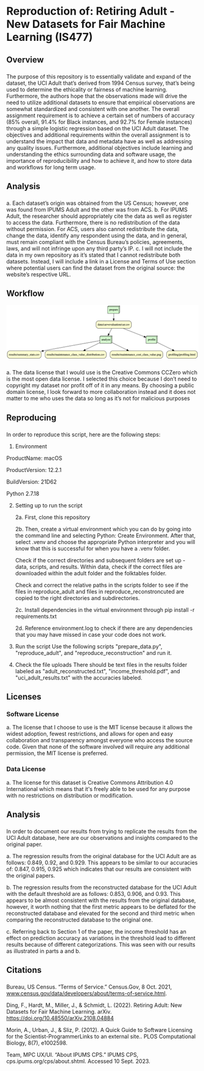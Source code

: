# Reproduction of: Retiring Adult - New Datasets for Fair Machine Learning (IS477)

## Overview

### 
The purpose of this repository is to essentially validate and expand of the dataset, the UCI Adult that’s derived from 1994 Census survey, that’s being used to determine the ethicality or fairness of machine learning. Furthermore, the authors hope that the observations made will drive the need to utilize additional datasets to ensure that empirical observations are somewhat standardized and consistent with one another. The overall assignment requirement is to achieve a certain set of numbers of accuracy (85% overall, 91.4% for Black instances, and 92.7% for Female instances) through a simple logistic regression based on the UCI Adult dataset. The objectives and additional requirements within the overall assignment is to understand the impact that data and metadata have as well as addressing any quality issues. Furthermore, additional objectives include learning and understanding the ethics surrounding data and software usage, the importance of reproducibility and how to achieve it, and how to store data and workflows for long term usage. 

## Analysis

###
a.	Each dataset’s origin was obtained from the US Census; however, one was found from IPUMS Adult and the other was from ACS.
b.	For IPUMS Adult, the researcher should appropriately cite the data as well as register to access the data. Furthermore, there is no redistribution of the data without permission. For ACS, users also cannot redistribute the data, change the data, identify any respondent using the data, and in general, must remain compliant with the Census Bureau’s policies, agreements, laws, and will not infringe upon any third party’s IP.
c.	I will not include the data in my own repository as it’s stated that I cannot redistribute both datasets. Instead, I will include a link in a License and Terms of Use section where potential users can find the dataset from the original source: the website’s respective URL.


## Workflow

![Alt text](graph.png)

### 
a.	The data license that I would use is the Creative Commons CCZero which is the most open data license. I selected this choice because I don’t need to copyright my dataset nor profit off of it in any means. By choosing a public domain license, I look forward to more collaboration instead and it does not matter to me who uses the data so long as it’s not for malicious purposes

## Reproducing

###
In order to reproduce this script, here are the following steps:

1. Environment
    
ProductName:    macOS

ProductVersion: 12.2.1

BuildVersion:   21D62

Python 2.7.18

2. Setting up to run the script

    2a. First, clone this repository 

    2b. Then, create a virtual environment which you can do by going into the command line and selecting Python: Create Environment. After that, select .venv and choose the appropriate Python interpreter and you will know that this is successful for when you have a .venv folder. 


    Check if the correct directories and subsequent folders are set up - data, scripts, and results. Within data, check if the correct files are downloaded within the adult folder and the folktables folder. 

    Check and correct the relative paths in the scripts folder to see if the files in reproduce_adult and files in reproduce_reconstroncuted are copied to the right directories and subdirectories. 

    2c. Install dependencies in the virtual environment through pip install -r requirements.txt

    2d. Reference environment.log to check if there are any dependencies that you may have missed in case your code does not work. 

3. Run the script
Use the following scripts "prepare_data.py", "reproduce_adult", and "reproduce_reconstruction" and run it. 

4. Check the file uploads
There should be text files in the results folder labeled as "adult_reconstructed.txt", "income_threshold.pdf", and "uci_adult_results.txt" with the accuracies labeled. 

## Licenses

### Software License
a.	The license that I choose to use is the MIT license because it allows the widest adoption, fewest restrictions, and allows for open and easy collaboration and transparency amongst everyone who access the source code. Given that none of the software involved will require any additional permission, the MIT license is preferred. 

### Data License
a. The license for this dataset is Creative Commons Attribution 4.0 International which means that it's freely able to be used for any purpose with no restrictions on distribution or modification.

## Analysis

###
In order to document our results from trying to replicate the results from the UCI Adult database, here are our observations and insights compared to the original paper.

a. The regression results from the original database for the UCI Adult are as follows: 0.849, 0.92, and 0.929. This appears to be similar to our accuracies of: 0.847, 0.915, 0.925 which indicates that our results are consistent with the original papers.

b. The regression results from the reconstructed database for the UCI Adult with the default threshold are as follows: 0.853, 0.906, and 0.93. This appears to be almost consistent with the results from the original database, however, it worth nothing that the first metric appears to be deflated for the reconstructed database and elevated for the second and third metric when comparing the reconstructed database to the original one.

c. Referring back to Section 1 of the paper, the income threshold has an effect on prediction accuracy as variations in the threshold lead to different results because of different categorizations. This was seen with our results as illustrated in parts a and b.

## Citations

###
Bureau, US Census. “Terms of Service.” Census.Gov, 8 Oct. 2021, www.census.gov/data/developers/about/terms-of-service.html. 

Ding, F., Hardt, M., Miller, J., & Schmidt, L. (2022). Retiring Adult: New
Datasets for Fair Machine Learning. arXiv.
https://doi.org/10.48550/arXiv.2108.04884

Morin, A., Urban, J., & Sliz, P. (2012). A Quick Guide to Software Licensing for the Scientist-ProgrammerLinks to an external site.. PLOS Computational Biology, 8(7), e1002598.

Team, MPC UX/UI. “About IPUMS CPS.” IPUMS CPS, cps.ipums.org/cps/about.shtml. Accessed 10 Sept. 2023. 
